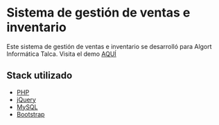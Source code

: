 
# Sistema de gestión de ventas e inventario

Este sistema de gestión de ventas e inventario se desarrolló para Algort Informática Talca. Visita el demo [AQUÍ](https://s0alken.000webhostapp.com/)

## Stack utilizado
 - [PHP](https://www.php.net/manual/es/intro-whatis.php)
 - [jQuery](https://jquery.com/)
 - [MySQL](https://www.mysql.com/)
 - [Bootstrap](https://getbootstrap.com/)
